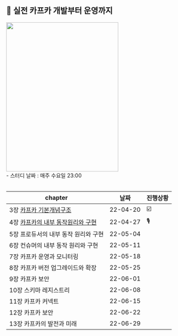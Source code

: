 ## 📘 실전 카프카 개발부터 운영까지
<img src="https://user-images.githubusercontent.com/55049159/164279452-653a3fb1-e24c-460d-b658-1cdf413be95a.png" style="width:300px;height:400px"/>
<br>
- 스터디 날짜 : 매주 수요일 23:00
<br><br>

|chapter|날짜|진행상황|
|------|---|---|
|3장  <a href="https://zeroco.tistory.com/105">카프카 기본개념구조</a>|22-04-20|☑️|
|4장 <a href="https://zeroco.tistory.com/106">카프카의 내부 동작원리와 구현</a>|22-04-27|🎙️|
|5장 프로듀서의 내부 동작 원리와 구현|22-05-04||
|6장 컨슈머의 내부 동작 원리와 구현|22-05-11|
|7장 카프카 운영과 모니터링|22-05-18||
|8장 카프카 버전 업그레이드와 확장|22-05-25||
|9장 카프카 보안|22-06-01|||
|10장 스키마 레지스트리 |22-06-08||
|11장 카프카 커넥트|22-06-15||
|12장 카프카 보안|22-06-22||
|13장 카프카의 발전과 미래 |22-06-29||
